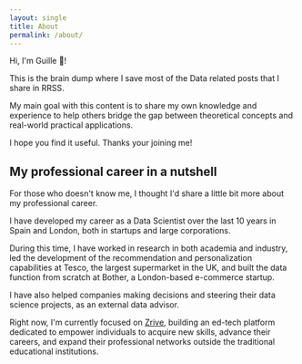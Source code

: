 ```yaml
---
layout: single
title: About
permalink: /about/
---
```


Hi, I'm Guille 👋!

This is the brain dump where I save most of the Data related posts that I share in RRSS.

My main goal with this content is to share my own knowledge and experience to help others bridge the gap between theoretical concepts and real-world practical applications. 

I hope you find it useful. Thanks your joining me!


## My professional career in a nutshell

For those who doesn't know me, I thought I'd share a little bit more about my professional career.

I have developed my career as a Data Scientist over the last 10 years in Spain and London, both in startups and large corporations.

During this time, I have worked in research in both academia and industry, led the development of the recommendation and personalization capabilities at Tesco, the largest supermarket in the UK, and built the data function from scratch at Bother, a London-based e-commerce startup. 

I have also helped companies making decisions and steering their data science projects, as an external data advisor. 

Right now, I'm currently focused on [Zrive](zriveapp.com), building an ed-tech platform dedicated to empower individuals to acquire new skills, advance their careers, and expand their professional networks outside the traditional educational institutions.

